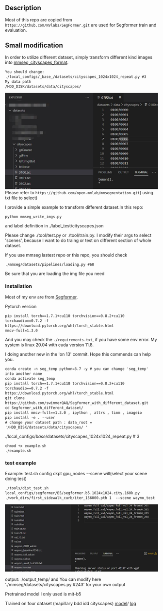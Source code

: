 ## Description
Most of this repo are copied from ```https://github.com/NVlabs/SegFormer.git``` 
are used for Segformer train and evaluation.
## Small modification
In order to utilize different dataset, simply transform different kind images into [mmseg_cityscapes_format](https://github.com/open-mmlab/mmsegmentation.git). 
```
You should change: ./local_configs/_base_/datasets/cityscapes_1024x1024_repeat.py #3 
My data path
/HDD_DISK/datasets/data/cityscapes/
```
![](./example1.jpg)
Please refer to ```https://github.com/open-mmlab/mmsegmentation.git```( using txt file to select)

I provide a simple example to transform different dataset.In this repo: 

```
python mmseg_write_imgs.py
```
and label definition in ./label_test/cityscapes.json

Please change ./tool/test.py or ./tool/train.py. I modify their args to select 'scenes', because I want to do traing or test on different section of whole dataset.

If you use mmseg lastest repo or this repo, you should check
```
./mmseg/datasets/pipelines/loading.py #60
```
Be sure that you are loading the img file you need

### Installation
Most of my env are from [Segformer](https://github.com/NVlabs/SegFormer.git).

Pytorch version
```
pip install torch==1.7.1+cu110 torchvision==0.8.2+cu110 torchaudio==0.7.2 -f https://download.pytorch.org/whl/torch_stable.html
mmcv-full=1.3.0
```
And you may check the ```./requirements.txt```, if you have some env error. My system is linux 20.04 with cuda version 11.8.

I doing another new in the 'on 13' commit. Hope this commends can help you.
```
conda create -n seg_temp python=3.7 -y # you can change 'seg_temp' into another name
conda activate seg_temp
pip install torch==1.7.1+cu110 torchvision==0.8.2+cu110 torchaudio==0.7.2 -f https://download.pytorch.org/whl/torch_stable.html
git clone https://github.com/swimmerQAQ/Segformer_with_different_dataset.git
cd Segformer_with_different_dataset/
pip install mmcv-full==1.3.0 , ipython , attrs , timm , imageio
pip install -e . --user
# change your dataset path : data_root = '/HDD_DISK/datasets/data/cityscapes/ '
```
./local_configs/_base_/datasets/cityscapes_1024x1024_repeat.py # 3
```
chmod +x example.sh 
./example.sh
```
### test example
Example:  test.sh config ckpt gpu_nodes --scene will(select your scene doing test)


```
./tools/dist_test.sh local_configs/segformer/B5/segformer.b5.1024x1024.city.160k.py ./work_dirs/first_sidewalk_curb/iter_156000.pth 1  --scene waymo_test
```

![](./example2.jpg)

output: ./output_temp/ and You can modify here './mmseg/datasets/cityscapes.py #243' for your own output

Pretrained model I only used is mit-b5

Trained on four dataset (mapillary bdd idd cityscapes)
[model](https://drive.google.com/file/d/1upd5UJmH7ywloEyJZifY_Frs4IxkRojb/view?usp=drive_link)/
[log](https://drive.google.com/file/d/1Z8uFO_bprKqVndSfUpKu8qdPADYDp9ID/view?usp=drive_link)